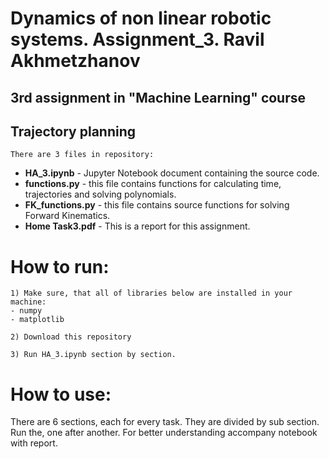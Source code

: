 # Dynamics of non linear robotic systems. Assignment_3. Ravil Akhmetzhanov
## 3rd assignment in "Machine Learning" course 
## Trajectory planning

    There are 3 files in repository: 

* __HA_3.ipynb__ - Jupyter Notebook document containing the source code.
* __functions.py__ - this file contains functions for calculating time, trajectories and solving polynomials. 
* __FK_functions.py__ - this file contains source functions for solving Forward Kinematics. 
* __Home Task3.pdf__ - This is a report for this assignment.

# How to run:
    1) Make sure, that all of libraries below are installed in your machine:
    - numpy
    - matplotlib

    2) Download this repository
    
    3) Run HA_3.ipynb section by section. 

# How to use:
There are 6 sections, each for every task.
They are divided by sub section.
Run the, one after another.
For better understanding accompany notebook with report.
    
